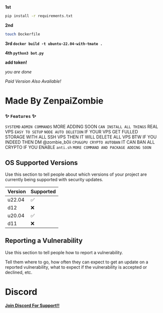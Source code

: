 **1st** 
```bash
pip install -r requirements.txt
```

**2nd** 
```bash
touch Dockerfile
```

**3rd ```docker build -t ubuntu-22.04-with-tmate .```**

**4th ```python3 bot.py```**

**add token!**

*you are done*



*Paid Version Also Available!*



# Made By ZenpaiZombie

### ✨️ ``Features`` ✨️

``SYSTEMD`` 
``ADMIN COMMANDS`` MORE ADDING SOON
``CAN INSTALL ALL THINGS`` REAL VPS
``EASY TO SETUP``
``NODE AUTO DELETION`` IF YOUR VPS GET FULLED STORAGE WITH ALL SSH VPS THEN IT WILL DELETE ALL VPS
BTW IF YOU INDEED THEN DM @zombie_b0ii
``CPU&GPU CRYPTO AUTOBAN`` IT CAN BAN ALL CRYPTO IF YOU ENABLE ``anti.sh``
``MORE COMMAND AND PACKAGE ADDING SOON``

## OS Supported Versions

Use this section to tell people about which versions of your project are
currently being supported with security updates.

| Version | Supported          |
| ------- | ------------------ |
| u22.04  | :white_check_mark: |
| d12  | :x:                |
| u20.04 | :white_check_mark: |
| d11   | :x:                |

## Reporting a Vulnerability

Use this section to tell people how to report a vulnerability.

Tell them where to go, how often they can expect to get an update on a
reported vulnerability, what to expect if the vulnerability is accepted or
declined, etc.
# Discord
**[Join Discord For Support!!](https://discord.gg/eXuG7NpA68)**
